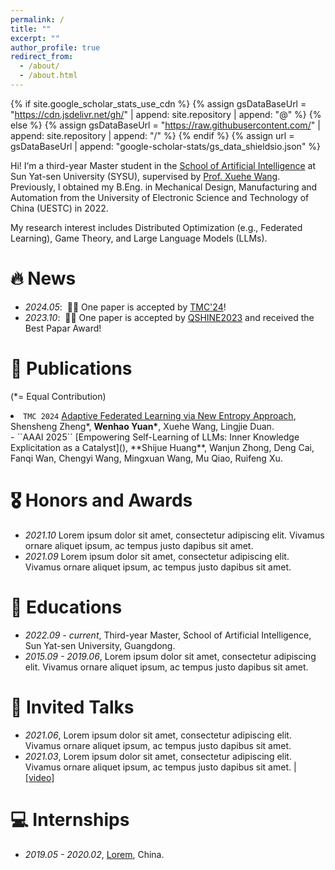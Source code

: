 ```yaml
---
permalink: /
title: ""
excerpt: ""
author_profile: true
redirect_from: 
  - /about/
  - /about.html
---
```


{% if site.google_scholar_stats_use_cdn %}
{% assign gsDataBaseUrl = "https://cdn.jsdelivr.net/gh/" | append: site.repository | append: "@" %}
{% else %}
{% assign gsDataBaseUrl = "https://raw.githubusercontent.com/" | append: site.repository | append: "/" %}
{% endif %}
{% assign url = gsDataBaseUrl | append: "google-scholar-stats/gs_data_shieldsio.json" %}

<span class='anchor' id='about-me'></span>

Hi! I‘m a third-year Master student in the [School of Artificial Intelligence](https://sai.sysu.edu.cn/) at Sun Yat-sen University (SYSU), supervised by [Prof. Xuehe Wang](https://sai.sysu.edu.cn/teacher/234). Previously, I obtained my B.Eng. in Mechanical Design, Manufacturing and Automation from the University of Electronic Science and Technology of China (UESTC) in 2022.

My research interest includes Distributed Optimization (e.g., Federated Learning), Game Theory, and Large Language Models (LLMs).


# 🔥 News
- *2024.05*: &nbsp;🎉🎉 One paper is accepted by [TMC'24](https://ieeexplore.ieee.org/abstract/document/10531669)! 
- *2023.10*: &nbsp;🎉🎉 One paper is accepted by [QSHINE2023](https://link.springer.com/chapter/10.1007/978-3-031-65123-6_6) and received the Best Papar Award! 

# 📝 Publications 
(*= Equal Contribution)

<li><code class="language-plaintext highlighter-rouge">TMC 2024</code> <a href="https://ieeexplore.ieee.org/abstract/document/10531669">Adaptive Federated Learning via New Entropy Approach</a>, Shensheng Zheng*, <strong>Wenhao Yuan*</strong>, Xuehe Wang, Lingjie Duan.</li>
- ``AAAI 2025`` [Empowering Self-Learning of LLMs: Inner Knowledge Explicitation as a Catalyst](), **Shijue Huang**, Wanjun Zhong, Deng Cai, Fanqi Wan, Chengyi Wang, Mingxuan Wang, Mu Qiao, Ruifeng Xu.

# 🎖 Honors and Awards
- *2021.10* Lorem ipsum dolor sit amet, consectetur adipiscing elit. Vivamus ornare aliquet ipsum, ac tempus justo dapibus sit amet. 
- *2021.09* Lorem ipsum dolor sit amet, consectetur adipiscing elit. Vivamus ornare aliquet ipsum, ac tempus justo dapibus sit amet. 

# 📖 Educations
- *2022.09 - current*, Third-year Master, School of Artificial Intelligence, Sun Yat-sen University, Guangdong. 
- *2015.09 - 2019.06*, Lorem ipsum dolor sit amet, consectetur adipiscing elit. Vivamus ornare aliquet ipsum, ac tempus justo dapibus sit amet. 

# 💬 Invited Talks
- *2021.06*, Lorem ipsum dolor sit amet, consectetur adipiscing elit. Vivamus ornare aliquet ipsum, ac tempus justo dapibus sit amet. 
- *2021.03*, Lorem ipsum dolor sit amet, consectetur adipiscing elit. Vivamus ornare aliquet ipsum, ac tempus justo dapibus sit amet.  \| [\[video\]](https://github.com/)

# 💻 Internships
- *2019.05 - 2020.02*, [Lorem](https://github.com/), China.
